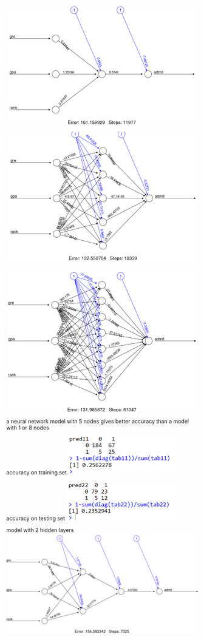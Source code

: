 



![alt text](image.png)

![alt text](image-2.png)

![alt text](image-1.png)

a neural network model with 5 nodes gives better accuracy than a model with 1 or 8 nodes

accuracy on training set
![alt text](image-3.png)

accuracy on testing set
![alt text](image-4.png)


model with 2 hidden layers
![alt text](image-5.png)

